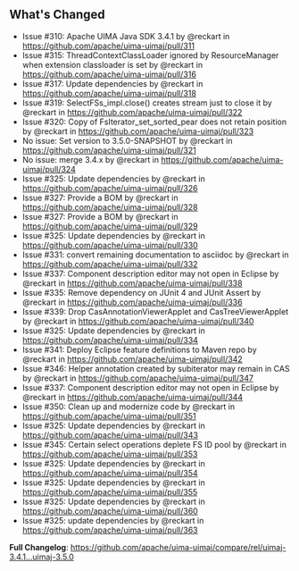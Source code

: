 ## What's Changed
* Issue #310: Apache UIMA Java SDK 3.4.1 by @reckart in https://github.com/apache/uima-uimaj/pull/311
* Issue #315: ThreadContextClassLoader ignored by ResourceManager when extension classloader is set by @reckart in https://github.com/apache/uima-uimaj/pull/316
* Issue #317: Update dependencies by @reckart in https://github.com/apache/uima-uimaj/pull/318
* Issue #319: SelectFSs_impl.close() creates stream just to close it by @reckart in https://github.com/apache/uima-uimaj/pull/322
* Issue #320: Copy of FsIterator_set_sorted_pear does not retain position by @reckart in https://github.com/apache/uima-uimaj/pull/323
* No issue: Set version to 3.5.0-SNAPSHOT by @reckart in https://github.com/apache/uima-uimaj/pull/321
* No issue: merge 3.4.x by @reckart in https://github.com/apache/uima-uimaj/pull/324
* Issue #325: Update dependencies by @reckart in https://github.com/apache/uima-uimaj/pull/326
* Issue #327: Provide a BOM by @reckart in https://github.com/apache/uima-uimaj/pull/328
* Issue #327: Provide a BOM by @reckart in https://github.com/apache/uima-uimaj/pull/329
* Issue #325: Update dependencies by @reckart in https://github.com/apache/uima-uimaj/pull/330
* Issue #331: convert remaining documentation to asciidoc by @reckart in https://github.com/apache/uima-uimaj/pull/332
* Issue #337: Component description editor may not open in Eclipse by @reckart in https://github.com/apache/uima-uimaj/pull/338
* Issue #335: Remove dependency on JUnit 4 and JUnit Assert by @reckart in https://github.com/apache/uima-uimaj/pull/336
* Issue #339: Drop CasAnnotationViewerApplet and CasTreeViewerApplet by @reckart in https://github.com/apache/uima-uimaj/pull/340
* Issue #325: Update dependencies by @reckart in https://github.com/apache/uima-uimaj/pull/334
* Issue #341: Deploy Eclipse feature definitions to Maven repo by @reckart in https://github.com/apache/uima-uimaj/pull/342
* Issue #346: Helper annotation created by subiterator may remain in CAS by @reckart in https://github.com/apache/uima-uimaj/pull/347
* Issue #337: Component description editor may not open in Eclipse by @reckart in https://github.com/apache/uima-uimaj/pull/344
* Issue #350: Clean up and modernize code by @reckart in https://github.com/apache/uima-uimaj/pull/351
* Issue #325: Update dependencies by @reckart in https://github.com/apache/uima-uimaj/pull/343
* Issue #345: Certain select operations deplete FS ID pool by @reckart in https://github.com/apache/uima-uimaj/pull/353
* Issue #325: Update dependencies by @reckart in https://github.com/apache/uima-uimaj/pull/354
* Issue #325: Update dependencies by @reckart in https://github.com/apache/uima-uimaj/pull/355
* Issue #325: Update dependencies by @reckart in https://github.com/apache/uima-uimaj/pull/360
* Issue #325: update dependencies by @reckart in https://github.com/apache/uima-uimaj/pull/363


**Full Changelog**: https://github.com/apache/uima-uimaj/compare/rel/uimaj-3.4.1...uimaj-3.5.0